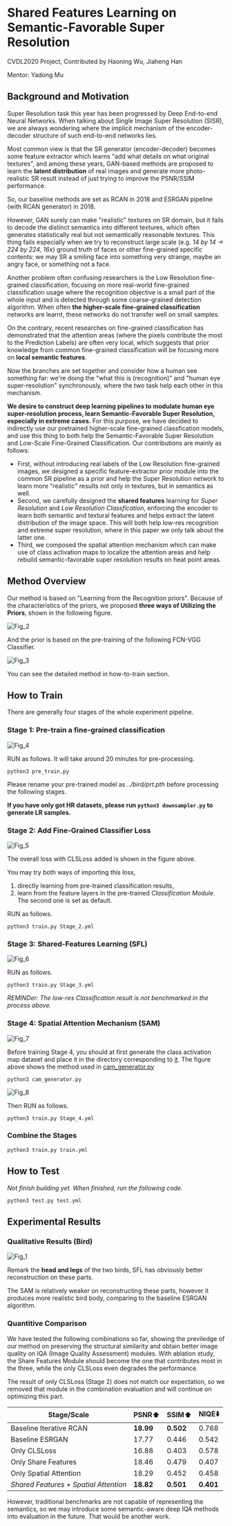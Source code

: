 # Shared Features Learning on Semantic-Favorable Super Resolution
CVDL2020 Project, Contributed by Haoning Wu, Jiaheng Han

Mentor: Yadong Mu

## Background and Motivation

Super Resolution task this year has been progressed by Deep End-to-end Neural Networks. When talking about Single Image Super Resolution (SISR), we are always wondering where the implicit mechanism of the encoder-decoder structure of such end-to-end networks lies. 

Most common view is that the SR generator (encoder-decoder) becomes some feature extractor which learns "add what details on what original textures", and among these years, GAN-based methods are proposed to learn the **latent distribution** of real images and generate more photo-realistic SR result instead of just trying to improve the PSNR/SSIM performance.

So, our baseline methods are set as RCAN in 2018 and ESRGAN pipeline (with RCAN generator) in 2018.

However, GAN surely can make "realistic" textures on SR domain, but it fails to decode the distinct semantics into different textures, which often generates statistically real but not semantically reasonable textures. This thing fails especially when we try to reconstruct large scale (e.g. *14 by 14 -> 224 by 224, 16x*)  ground truth of faces or other fine-grained specific contents: we may SR a smiling face into something very strange, maybe an angry face, or something not a face.

Another problem often confusing researchers is the Low Resolution fine-grained classification, focusing on more real-world fine-grained classification usage where the recognition objective is a small part of the whole input and is detected through some coarse-grained detection algorithm. When often **the higher-scale fine-grained classification** networks are learnt, these networks do not transfer well on small samples. 

On the contrary, recent researches on fine-grained classification has demonstrated that the attention areas (where the pixels contribute the most to the Prediction Labels) are often very local, which suggests that prior knowledge from common fine-grained classification will be focusing more on **local semantic features**.

Now the branches are set together and consider how a human see something far: we're doing the "what this is (recognition)" and "human eye super-resolution" synchronously, where the two task help each other in this mechanism.

**We desire to construct deep learning pipelines to modulate human eye super-resolution process, learn Semantic-Favorable Super Resolution, especially in extreme cases.** For this purpose, we have decided to indirectly use our pretrained higher-scale fine-grained classfication models, and use this thing to both help the Semantic-Favorable Super Resolution and Low-Scale Fine-Grained Classification. Our contributions are mainly as follows:

- First, without introducing real labels of the Low Resolution fine-grained images, we designed a specific feature-extractor prior module into the common SR pipeline as a prior and help the Super Resolution network to learn more "realistic" results not only in textures, but in semantics as well.
- Second, we carefully designed the **shared features** learning for *Super Resolution* and *Low Resolution Classfication*, enforcing the encoder to learn both semantic and textural features and helps extract the latent distribution of the image space. This will both help low-res recognition and extreme super resolution, where in this paper we only talk about the latter one.
- Third, we composed the spatial attention mechanism which can make use of class activation maps to localize the attention areas and help rebuild semantic-favorable super resolution results on heat point areas.

## Method Overview

Our method is based on "Learning from the Recognition priors". Because of the characteristics of the priors, we proposed **three ways of Utilizing the Priors**, shown in the following figure.

![Fig_2](figs/fig_2.png)

And the prior is based on the pre-training of the following FCN-VGG Classifier.

![Fig_3](figs/fig_7.png)

You can see the detailed method in how-to-train section.


## How to Train

There are generally four stages of the whole experiment pipeline.

### Stage 1: Pre-train a fine-grained classification

![Fig_4](figs/fig_8.png)

RUN as follows. It will take around 20 minutes for pre-processing.

```shell
python3 pre_train.py
```

Please rename your pre-trained model as *../bird/prt.pth* before processing the following stages.

**If you have only got HR datasets, please run ``python3 downsampler.py`` to generate LR samples.**

### Stage 2: Add Fine-Grained Classifier Loss

![Fig_5](figs/fig_6.png)

The overall loss with CLSLoss added is shown in the figure above.

You may try both ways of importing this loss, 
1. directly learning from pre-trained classification results, 
2. learn from the feature layers in the pre-trained *Classification Module*. The second one is set as default.

RUN as follows.

```shell
python3 train.py Stage_2.yml
```

### Stage 3: Shared-Features Learning (SFL)

![Fig_6](figs/fig_5.png)

RUN as follows.

```shell
python3 train.py Stage_3.yml
```

*REMINDer: The low-res Classification result is not benchmarked in the process above.*

### Stage 4: Spatial Attention Mechanism (SAM)

![Fig_7](figs/fig_4.png)

Before training Stage 4, you should at first generate the class activation map dataset and place it in the directory corresponding to [it](Stage_4.yml). The figure above shows the method used in [cam_generator.py](cam_generator.py)

```shell
python3 cam_generator.py
```

![Fig_8](figs/fig_3.png)

Then RUN as follows.

```shell
python3 train.py Stage_4.yml
```

### Combine the Stages
```shell
python3 train.py train.yml
```

## How to Test

*Not finish building yet. When finished, run the following code.*

```shell
python3 test.py test.yml
```

## Experimental Results

### Qualitative Results (Bird)

![Fig_1](figs/fig_1.png)

Remark the **head and legs** of the two birds, SFL has obviously better reconstruction on these parts.

The SAM is relatively weaker on reconstructing these parts, however it produces more realistic bird body, comparing to the baseline ESRGAN algorithm.

### Quantitive Comparison

We have tested the following combinations so far, showing the previledge of our method on preserving the structural similarity and obtain better image quality on IQA (Image Quality Assessment) modules. With ablation study, the Share Features Module should become the one that contributes most in the three, while the only CLSLoss even degrades the performance. 

The result of only CLSLoss (Stage 2) does not match our expectation, so we removed that module in the combination evaluation and will continue on optimizing this part.

| **Stage/Scale**                       | **PSNR**⬆️ | **SSIM**⬆️ | **NIQE**⬇️ |
| ------------------------------------- | --------- | --------- | --------- |
| Baseline Iterative RCAN               | **18.99** | **0.502** |   0.768   |
| Baseline ESRGAN                       |   17.77   |   0.446   |   0.542   |
| Only CLSLoss                          |   16.88   |   0.403   |   0.578   |
| Only Share Features                   |   18.46   |   0.479   |   0.407   |
| Only Spatial Attention                |   18.29   |   0.452   |   0.458   |
| *Shared Features + Spatial Attention* | **18.82** | **0.501** | **0.401** |

However, traditional benchmarks are not capable of representing the semantics, so we may introduce some semantic-aware deep IQA methods into evaluation in the future. That would be another work.

